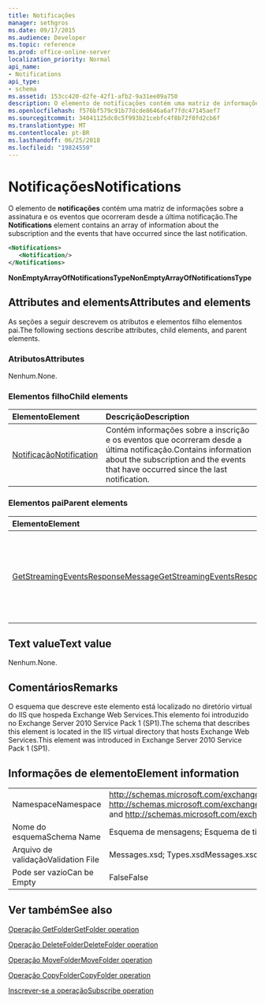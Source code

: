 ```yaml
---
title: Notificações
manager: sethgros
ms.date: 09/17/2015
ms.audience: Developer
ms.topic: reference
ms.prod: office-online-server
localization_priority: Normal
api_name:
- Notifications
api_type:
- schema
ms.assetid: 153cc420-d2fe-42f1-afb2-9a31ee09a750
description: O elemento de notificações contém uma matriz de informações sobre a assinatura e os eventos que ocorreram desde a última notificação.
ms.openlocfilehash: f576bf579c91b77dcde8646a6af7fdc47145aef7
ms.sourcegitcommit: 34041125dc8c5f993b21cebfc4f8b72f0fd2cb6f
ms.translationtype: MT
ms.contentlocale: pt-BR
ms.lasthandoff: 06/25/2018
ms.locfileid: "19824550"
---
```

# <a name="notifications"></a><span data-ttu-id="5bd57-103">Notificações</span><span class="sxs-lookup"><span data-stu-id="5bd57-103">Notifications</span></span>

<span data-ttu-id="5bd57-104">O elemento de **notificações** contém uma matriz de informações sobre a assinatura e os eventos que ocorreram desde a última notificação.</span><span class="sxs-lookup"><span data-stu-id="5bd57-104">The **Notifications** element contains an array of information about the subscription and the events that have occurred since the last notification.</span></span> 
  
```xml
<Notifications>
   <Notification/>
</Notifications>
```

 <span data-ttu-id="5bd57-105">**NonEmptyArrayOfNotificationsType**</span><span class="sxs-lookup"><span data-stu-id="5bd57-105">**NonEmptyArrayOfNotificationsType**</span></span>
## <a name="attributes-and-elements"></a><span data-ttu-id="5bd57-106">Attributes and elements</span><span class="sxs-lookup"><span data-stu-id="5bd57-106">Attributes and elements</span></span>

<span data-ttu-id="5bd57-107">As seções a seguir descrevem os atributos e elementos filho elementos pai.</span><span class="sxs-lookup"><span data-stu-id="5bd57-107">The following sections describe attributes, child elements, and parent elements.</span></span>
  
### <a name="attributes"></a><span data-ttu-id="5bd57-108">Atributos</span><span class="sxs-lookup"><span data-stu-id="5bd57-108">Attributes</span></span>

<span data-ttu-id="5bd57-109">Nenhum.</span><span class="sxs-lookup"><span data-stu-id="5bd57-109">None.</span></span>
  
### <a name="child-elements"></a><span data-ttu-id="5bd57-110">Elementos filho</span><span class="sxs-lookup"><span data-stu-id="5bd57-110">Child elements</span></span>

|<span data-ttu-id="5bd57-111">**Elemento**</span><span class="sxs-lookup"><span data-stu-id="5bd57-111">**Element**</span></span>|<span data-ttu-id="5bd57-112">**Descrição**</span><span class="sxs-lookup"><span data-stu-id="5bd57-112">**Description**</span></span>|
|:-----|:-----|
|[<span data-ttu-id="5bd57-113">Notificação</span><span class="sxs-lookup"><span data-stu-id="5bd57-113">Notification</span></span>](notification-ex15websvcsotherref.md) <br/> |<span data-ttu-id="5bd57-114">Contém informações sobre a inscrição e os eventos que ocorreram desde a última notificação.</span><span class="sxs-lookup"><span data-stu-id="5bd57-114">Contains information about the subscription and the events that have occurred since the last notification.</span></span>  <br/> |
   
### <a name="parent-elements"></a><span data-ttu-id="5bd57-115">Elementos pai</span><span class="sxs-lookup"><span data-stu-id="5bd57-115">Parent elements</span></span>

|<span data-ttu-id="5bd57-116">**Elemento**</span><span class="sxs-lookup"><span data-stu-id="5bd57-116">**Element**</span></span>|<span data-ttu-id="5bd57-117">**Descrição**</span><span class="sxs-lookup"><span data-stu-id="5bd57-117">**Description**</span></span>|
|:-----|:-----|
|[<span data-ttu-id="5bd57-118">GetStreamingEventsResponseMessage</span><span class="sxs-lookup"><span data-stu-id="5bd57-118">GetStreamingEventsResponseMessage</span></span>](getstreamingeventsresponsemessage.md) <br/> |<span data-ttu-id="5bd57-119">Contém o status e o resultado de uma única solicitação de [operação GetStreamingEvents](getstreamingevents-operation.md) .</span><span class="sxs-lookup"><span data-stu-id="5bd57-119">Contains the status and result of a single [GetStreamingEvents operation](getstreamingevents-operation.md) request.</span></span>  <br/> |
   
## <a name="text-value"></a><span data-ttu-id="5bd57-120">Text value</span><span class="sxs-lookup"><span data-stu-id="5bd57-120">Text value</span></span>

<span data-ttu-id="5bd57-121">Nenhum.</span><span class="sxs-lookup"><span data-stu-id="5bd57-121">None.</span></span>
  
## <a name="remarks"></a><span data-ttu-id="5bd57-122">Comentários</span><span class="sxs-lookup"><span data-stu-id="5bd57-122">Remarks</span></span>

<span data-ttu-id="5bd57-123">O esquema que descreve este elemento está localizado no diretório virtual do IIS que hospeda Exchange Web Services.This elemento foi introduzido no Exchange Server 2010 Service Pack 1 (SP1).</span><span class="sxs-lookup"><span data-stu-id="5bd57-123">The schema that describes this element is located in the IIS virtual directory that hosts Exchange Web Services.This element was introduced in Exchange Server 2010 Service Pack 1 (SP1).</span></span>
  
## <a name="element-information"></a><span data-ttu-id="5bd57-124">Informações de elemento</span><span class="sxs-lookup"><span data-stu-id="5bd57-124">Element information</span></span>

|||
|:-----|:-----|
|<span data-ttu-id="5bd57-125">Namespace</span><span class="sxs-lookup"><span data-stu-id="5bd57-125">Namespace</span></span>  <br/> |<span data-ttu-id="5bd57-126">http://schemas.microsoft.com/exchange/services/2006/messages e http://schemas.microsoft.com/exchange/services/2006/types</span><span class="sxs-lookup"><span data-stu-id="5bd57-126">http://schemas.microsoft.com/exchange/services/2006/messages and http://schemas.microsoft.com/exchange/services/2006/types</span></span>  <br/> |
|<span data-ttu-id="5bd57-127">Nome do esquema</span><span class="sxs-lookup"><span data-stu-id="5bd57-127">Schema Name</span></span>  <br/> |<span data-ttu-id="5bd57-128">Esquema de mensagens; Esquema de tipos</span><span class="sxs-lookup"><span data-stu-id="5bd57-128">Messages schema; Types schema</span></span>  <br/> |
|<span data-ttu-id="5bd57-129">Arquivo de validação</span><span class="sxs-lookup"><span data-stu-id="5bd57-129">Validation File</span></span>  <br/> |<span data-ttu-id="5bd57-130">Messages.xsd; Types.xsd</span><span class="sxs-lookup"><span data-stu-id="5bd57-130">Messages.xsd; Types.xsd</span></span>  <br/> |
|<span data-ttu-id="5bd57-131">Pode ser vazio</span><span class="sxs-lookup"><span data-stu-id="5bd57-131">Can be Empty</span></span>  <br/> |<span data-ttu-id="5bd57-132">False</span><span class="sxs-lookup"><span data-stu-id="5bd57-132">False</span></span>  <br/> |
   
## <a name="see-also"></a><span data-ttu-id="5bd57-133">Ver também</span><span class="sxs-lookup"><span data-stu-id="5bd57-133">See also</span></span>



[<span data-ttu-id="5bd57-134">Operação GetFolder</span><span class="sxs-lookup"><span data-stu-id="5bd57-134">GetFolder operation</span></span>](getfolder-operation.md)
  
[<span data-ttu-id="5bd57-135">Operação DeleteFolder</span><span class="sxs-lookup"><span data-stu-id="5bd57-135">DeleteFolder operation</span></span>](deletefolder-operation.md)
  
[<span data-ttu-id="5bd57-136">Operação MoveFolder</span><span class="sxs-lookup"><span data-stu-id="5bd57-136">MoveFolder operation</span></span>](movefolder-operation.md)
  
[<span data-ttu-id="5bd57-137">Operação CopyFolder</span><span class="sxs-lookup"><span data-stu-id="5bd57-137">CopyFolder operation</span></span>](copyfolder-operation.md)
  
[<span data-ttu-id="5bd57-138">Inscrever-se a operação</span><span class="sxs-lookup"><span data-stu-id="5bd57-138">Subscribe operation</span></span>](subscribe-operation.md)

